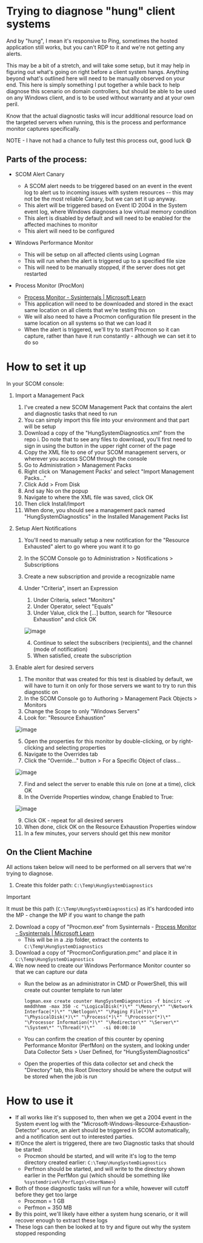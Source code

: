 # Trying to diagnose "hung" client systems

And by "hung", I mean it's responsive to Ping, sometimes the hosted application still works, but you can't RDP to it and we're not getting any alerts.

This may be a bit of a stretch, and will take some setup, but it may help in figuring out what's going on right before a client system hangs. Anything beyond what's outlined here will need to be manually observed on your end. This here is simply something I put together a while back to help diagnose this scenario on domain controllers, but should be able to be used on any Windows client, and is to be used without warranty and at your own peril.

Know that the actual diagnostic tasks will incur additional resource load on the targeted servers when running, this is the process and performance monitor captures specifically.

NOTE - I have not had a chance to fully test this process out, good luck :smile:

## Parts of the process:

  - SCOM Alert Canary
    - A SCOM alert needs to be triggered based on an event in the event log to alert us to incoming issues with system resources -- this may not be the most reliable Canary, but we can set it up anyway. 
    - This alert will be triggered based on Event ID 2004 in the System event log, where Windows diagnoses a low virtual memory condition
    - This alert is disabled by default and will need to be enabled for the affected machines to monitor
    - This alert will need to be configured 

  - Windows Performance Monitor
    - This will be setup on all affected clients using Logman
    - This will run when the alert is triggered up to a specified file size
    - This will need to be manually stopped, if the server does not get restarted

  - Process Monitor (ProcMon)
    - [Process Monitor - Sysinternals | Microsoft Learn](https://learn.microsoft.com/en-us/sysinternals/downloads/procmon)
    - This application will need to be downloaded and stored in the exact same location on all clients that we're testing this on
    - We will also need to have a Procmon configuration file present in the same location on all systems so that we can load it
    - When the alert is triggered, we'll try to start Procmon so it can capture, rather than have it run constantly - although we can set it to do so


# How to set it up

In your SCOM console:
1. Import a Management Pack
    1. I've created a new SCOM Management Pack that contains the alert and diagnostic tasks that need to run
    2. You can simply import this file into your environment and that part will be setup
    3. Download a copy of the "HungSystemDiagnostics.xml" from the repo
      i. Do note that to see any files to download, you'll first need to sign in using the button in the upper right corner of the page
    4. Copy the XML file to one of your SCOM management servers, or wherever you access SCOM through the console
    5. Go to Administration > Management Packs
    6. Right click on 'Management Packs' and select "Import Management Packs…"
    7. Click Add > From Disk
    8. And say No on the popup
    9. Navigate to where the XML file was saved, click OK
    10. Then click Install/Import
    11. When done, you should see a management pack named "HungSystemDiagnostics" in the Installed Management Packs list
		
	
2. Setup Alert Notifications
    1. You'll need to manually setup a new notification for the "Resource Exhausted" alert to go where you want it to go
    2. In the SCOM Console go to Administration > Notifications > Subscriptions
    3. Create a new subscription and provide a recognizable name
    4. Under "Criteria", insert an Expression
        1. Under Criteria, select "Monitors"
        2. Under Operator, select "Equals"
        3. Under Value, click the […] button, search for "Resource Exhaustion" and click OK
      
          ![image](https://github.com/sepaugh/SCOM/assets/9103519/a8daaca9-293c-4ff2-a93c-319d9d5a7a40)
      
        4. Continue to select the subscribers (recipients), and the channel (mode of notification)
        5. When satisfied, create the subscription
    
3. Enable alert for desired servers
    1. The monitor that was created for this test is disabled by default, we will have to turn it on only for those servers we want to try to run this diagnostic on
    2. In the SCOM Console go to Authoring > Management Pack Objects > Monitors
    3. Change the Scope to only "Windows Servers"
    4. Look for: "Resource Exhaustion"
    
    ![image](https://github.com/sepaugh/SCOM/assets/9103519/3b8ad814-7b75-44a0-a48a-8c97df2c967c)

    
    5. Open the properties for this monitor by double-clicking, or by right-clicking and selecting properties
    6. Navigate to the Overrides tab
    7. Click the "Override…" button > For a Specific Object of class…
    
    ![image](https://github.com/sepaugh/SCOM/assets/9103519/aaca49c8-e333-4024-acf4-f6a894f77fee)
    
    7. Find and select the server to enable this rule on (one at a time), click OK
    8. In the Override Properties window, change Enabled to True:
    
    ![image](https://github.com/sepaugh/SCOM/assets/9103519/fae4a833-6399-4ca5-91d7-4c69c1413363)
    
    9. Click OK - repeat for all desired servers
    10. When done, click OK on the Resource Exhaustion Properties window
    11. In a few minutes, your servers should get this new monitor


## On the Client Machine
All actions taken below will need to be performed on all servers that we're trying to diagnose.

1. Create this folder path: `C:\Temp\HungSystemDiagnostics`

> [!IMPORTANT]
> It must be this path (`C:\Temp\HungSystemDiagnostics`) as it's hardcoded into the MP - change the MP if you want to change the path

2. Download a copy of "Procmon.exe" from Sysinternals - [Process Monitor - Sysinternals | Microsoft Learn](https://learn.microsoft.com/en-us/sysinternals/downloads/procmon)
	- This will be in a .zip folder, extract the contents to `C:\Temp\HungSystemDiagnostics`
3. Download a copy of "ProcmonConfiguration.pmc" and place it in `C:\Temp\HungSystemDiagnostics`
5. We now need to create our Windows Performance Monitor counter so that we can capture our data
    - Run the below as an administrator in CMD or PowerShell, this will create out counter template to run later

      ```CMD
      logman.exe create counter HungSystemDiagnostics -f bincirc -v mmddhhmm -max 350 -c "\LogicalDisk(*)\*" "\Memory\*" "\Network Interface(*)\*" "\Netlogon\*" "\Paging File(*)\*" "\PhysicalDisk(*)\*" "\Process(*)\*" "\Processor(*)\*" "\Processor Information(*)\*" "\Redirector\*" "\Server\*" "\System\*" "\Thread(*)\*"   -si 00:00:10
      ```

    - You can confirm the creation of this counter by opening Performance Monitor (PerfMon) on the system, and looking under Data Collector Sets > User Defined, for "HungSystemDiagnostics"
    - Open the properties of this data collector set and check the "Directory" tab, this Root Directory should be where the output will be stored when the job is run
	
	
# How to use it

- If all works like it's supposed to, then when we get a 2004 event in the System event log with the "Microsoft-Windows-Resource-Exhaustion-Detector" source, an alert should be triggered in SCOM automatically, and a notification sent out to interested parties.
- If/Once the alert is triggered, there are two Diagnostic tasks that should be started:
    - Procmon should be started, and will write it's log to the temp directory created earlier: `C:\Temp\HungSystemDiagnostics`
    - Perfmon should be started, and will write to the directory shown earlier in the PerfMon gui (which should be something like `%systemdrive%\PerfLogs\<UserName>`)
- Both of those diagnostic tasks will run for a while, however will cutoff before they get too large 
    - Procmon = 1 GB
    - Perfmon = 350 MB
- By this point, we'll likely have either a system hung scenario, or it will recover enough to extract these logs
- These logs can then be looked at to try and figure out why the system stopped responding

